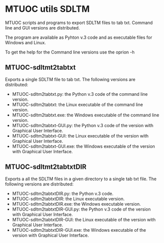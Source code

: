 # MTUOC utils SDLTM

MTUOC scripts and programs to export SDLTM files to tab txt. Command line and GUI versions are distributed. 

The program are available as Pyhton v.3 code and as executable files for Windows and Linux.

To get the help for the Command line versions use the oprion -h

## MTUOC-sdltmt2tabtxt

Exports a single SDLTM file to tab txt. The following versions are distributed:

* MTUOC-sdltm2tabtxt.py: the Python v.3 code of the command line version.
* MTUOC-sdltm2tabtxt: the Linux executable of the command line version.
* MTUOC-sdltm2tabtxt.exe: the Windows executable of the command line version.
* MTUOC-sdltm2tabtxt-GUI.py: the Python v.3 code of the version with Graphical User Interface.
* MTUOC-sdltm2tabtxt-GUI: the Linux executable of the version with Graphical User Interface.
* MTUOC-sdltm2tabtxt-GUI.exe: the Windows executable of the version with Graphical User Interface.

## MTUOC-sdltmt2tabtxtDIR

Exports a all the SDLTM files in a given directory to a single tab txt file. The following versions are distributed:

* MTUOC-sdltm2tabtxtDIR.py: the Python v.3 code.
* MTUOC-sdltm2tabtxtDIR: the Linux executable version.
* MTUOC-sdltm2tabtxtDIR.exe: the Windows executable version.
* MTUOC-sdltm2tabtxtDIR-GUI.py: the Python v.3 code of the version with Graphical User Interface.
* MTUOC-sdltm2tabtxtDIR-GUI: the Linux executable of the version with Graphical User Interface.
* MTUOC-sdltm2tabtxtDIR-GUI.exe: the Windows executable of the version with Graphical User Interface.
